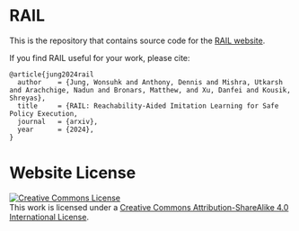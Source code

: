 # RAIL

This is the repository that contains source code for the [RAIL website](https://projrail.github.io/). 

If you find RAIL useful for your work, please cite:
```
@article{jung2024rail
  author    = {Jung, Wonsuhk and Anthony, Dennis and Mishra, Utkarsh and Arachchige, Nadun and Bronars, Matthew, and Xu, Danfei and Kousik, Shreyas},
  title     = {RAIL: Reachability-Aided Imitation Learning for Safe Policy Execution,
  journal   = {arxiv},
  year      = {2024},
}
```

# Website License
<a rel="license" href="http://creativecommons.org/licenses/by-sa/4.0/"><img alt="Creative Commons License" style="border-width:0" src="https://i.creativecommons.org/l/by-sa/4.0/88x31.png" /></a><br />This work is licensed under a <a rel="license" href="http://creativecommons.org/licenses/by-sa/4.0/">Creative Commons Attribution-ShareAlike 4.0 International License</a>.
